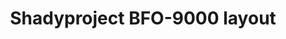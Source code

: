 ---
layout: layouts/keymapdb_entry.njk
OS: []
keymapAuthor: shadyproject
firmware: QMK
hasHomeRowMods: False
hasLetterOnThumb: False
hasVerticalCombos: False
keymapImage: http://shadyproject.net/images/bfo9000-layout.png
imageDate: idk
keyCount: 108
keyboard: Keebio BFO-9000
baseLayouts: ["QWERTY"]
languages: ['English']
layerCount: 2
title: "Shadyproject BFO-9000 layout"
isSplit: True
stagger: ortholinear
summary: 
keymapUrl: https://github.com/shadyproject/qmk_firmware/tree/master/keyboards/keebio/bfo9000/keymaps/shadyproject
writeup: https://github.com/shadyproject/qmk_firmware/tree/master/keyboards/keebio/bfo9000/keymaps/shadyproject/readme.md
---